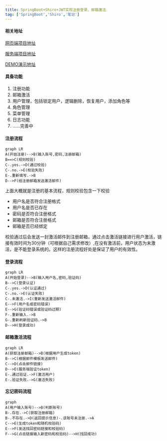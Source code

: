 ```yaml
---
title: SpringBoot+Shiro+JWT实现注册登录、邮箱激活
tag: ['SpringBoot','Shiro','笔记']
---
```


#### 相关地址

[网页端项目地址](https://gitee.com/hlovez/shirobyjwt-vue)

[服务端项目地址](https://gitee.com/hlovez/shirobyjwt)

[DEMO演示地址](https://www.huhailong.vip/webproject/shirobyjwt)



#### 具备功能

1. 注册功能
2. 邮箱激活
3. 用户管理，包括锁定用户，逻辑删除，恢复用户，添加角色等
4. 角色管理
5. 菜单管理
6. 日志功能
7. ……完善中

#### 注册流程

~~~mermaid
graph LR
A(开始注册)-->B(输入账号,密码,注册邮箱)
B==>C(规则校验)
C-.yes.->D(通过校验)
C-.no.->E(校验失败)
E-.重新填写.->B
D-->F(给注册邮箱发送激活邮件)
~~~

上面大概就是注册的基本流程，规则校验包含一下校验

- 用户名是否符合注册格式
- 用户名是否已存在
- 密码是否符合注册格式
- 邮箱是否符合注册格式
- 邮箱是否已经绑定

校验通过后会发送一封激活邮件到注册邮箱，通过点击激活链接进行用户激活，链接有效时间为30分钟（可根据自己需求修改）,在没有激活前，用户状态为未激活，是不能登录系统的。这样的注册流程好处是保证了用户的有效性。

#### 登录流程

~~~mermaid
graph LR
A(开始登录)-->B(输入用户名,密码,验证码)
B-->C(登录认证)
C-.yes.->D(认证通过)
C-.no.->E(认证失败)
C-.未激活.->I(重新发送激活邮件)
E-->F(用户名或密码错误)
E-->G(验证码错误或验证码过期)
F-.重新输入.->B
G-.重新刷新验证码.->B
D-->H(登录成功)
~~~

#### 邮箱激活流程

~~~mermaid
graph LR
A(获取注册邮箱)-->B(根据用户生成token)
B-->C(根据邮件模板发送邮件)
C-->D(点击邮件链接)
D-->E(服务端验证token)
E-.通过验证.->F(激活用户)
E-.验证失败.->G(激活失败)
~~~

#### 忘记密码流程

~~~mermaid
graph
A(用户输入账号)-->B(判断账号)
B-.存在.->C(获取注册邮箱)
B-.不存在.->D(返回提示信息)-.该账号未注册.->A
C-->E(生成token和随机校验码)
E-->F(发送找回密码链接和校验码)
F-->G(点击链接输入新密码和校验码)-->H(找回成功)
~~~

